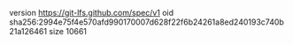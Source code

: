 version https://git-lfs.github.com/spec/v1
oid sha256:2994e75f4e570afd990170007d628f22f6b24261a8ed240193c740b21a126461
size 10661
